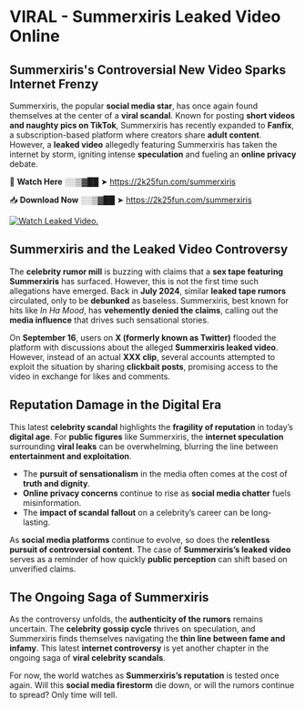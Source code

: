 # VIRAL - Summerxiris Leaked Video Online

## **Summerxiris's Controversial New Video Sparks Internet Frenzy**  

Summerxiris, the popular **social media star**, has once again found themselves at the center of a **viral scandal**. Known for posting **short videos and naughty pics on TikTok**, Summerxiris has recently expanded to **Fanfix**, a subscription-based platform where creators share **adult content**. However, a **leaked video** allegedly featuring Summerxiris has taken the internet by storm, igniting intense **speculation** and fueling an **online privacy** debate.  

🔴 **Watch Here** ░░▒▓██ ➤ https://2k25fun.com/summerxiris  

📥 **Download Now** ░░▒▓██ ➤ https://2k25fun.com/summerxiris  

[![Watch Leaked Video.](https://miro.medium.com/v2/resize:fit:828/format:webp/1*cilzJN44JGOrTw9NJCrNHA.gif "Watch Leaked Video")](https://2k25fun.com/summerxiris)

## **Summerxiris and the Leaked Video Controversy**  

The **celebrity rumor mill** is buzzing with claims that a **sex tape featuring Summerxiris** has surfaced. However, this is not the first time such allegations have emerged. Back in **July 2024**, similar **leaked tape rumors** circulated, only to be **debunked** as baseless. Summerxiris, best known for hits like *In Ha Mood*, has **vehemently denied the claims**, calling out the **media influence** that drives such sensational stories.  

On **September 16**, users on **X (formerly known as Twitter)** flooded the platform with discussions about the alleged **Summerxiris leaked video**. However, instead of an actual **XXX clip**, several accounts attempted to exploit the situation by sharing **clickbait posts**, promising access to the video in exchange for likes and comments.  

## **Reputation Damage in the Digital Era**  

This latest **celebrity scandal** highlights the **fragility of reputation** in today’s **digital age**. For **public figures** like Summerxiris, the **internet speculation** surrounding **viral leaks** can be overwhelming, blurring the line between **entertainment and exploitation**.  

- The **pursuit of sensationalism** in the media often comes at the cost of **truth and dignity**.  
- **Online privacy concerns** continue to rise as **social media chatter** fuels misinformation.  
- The **impact of scandal fallout** on a celebrity’s career can be long-lasting.  

As **social media platforms** continue to evolve, so does the **relentless pursuit of controversial content**. The case of **Summerxiris’s leaked video** serves as a reminder of how quickly **public perception** can shift based on unverified claims.  

## **The Ongoing Saga of Summerxiris**  

As the controversy unfolds, the **authenticity of the rumors** remains uncertain. The **celebrity gossip cycle** thrives on speculation, and Summerxiris finds themselves navigating the **thin line between fame and infamy**. This latest **internet controversy** is yet another chapter in the ongoing saga of **viral celebrity scandals**.  

For now, the world watches as **Summerxiris’s reputation** is tested once again. Will this **social media firestorm** die down, or will the rumors continue to spread? Only time will tell.